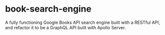 # book-search-engine
A fully functioning Google Books API search engine built with a RESTful API, and refactor it to be a GraphQL API built with Apollo Server.
